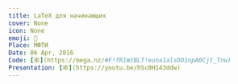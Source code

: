 ```yaml
---
title: LaTeX для начинающих
cover: None
icon: None
emoji: 📐
Place: МФТИ
Date: 06 Apr, 2016
Code: [🕸](https://mega.nz/#F!fR1WzBLT!euna1alsDO1npA0Cjt_Tnw)
Presentation: [🕸](https://youtu.be/hSc0H143ddw)
---
```


